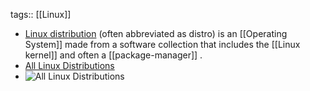 tags:: [[Linux]]

- [Linux distribution](https://en.wikipedia.org/wiki/Linux_distribution) (often abbreviated as distro) is an [[Operating System]] made from a software collection that includes the [[Linux kernel]] and often a [[package-manager]] .
- [All Linux Distributions](https://upload.wikimedia.org/wikipedia/commons/a/ad/2023_Linux_Distributions_Timeline.svg)
- ![All Linux Distributions](https://upload.wikimedia.org/wikipedia/commons/a/ad/2023_Linux_Distributions_Timeline.svg)